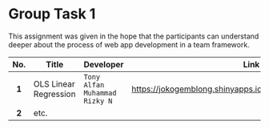# Group Task 1
This assignment was given in the hope that the participants can understand deeper about the process of web app development in a team framework.

No.   | Title                 | Developer                         | Link  | 
:----:|-----------------------|-----------------------------------|-------|
**1** | OLS Linear Regression | `Tony Alfan` `Muhammad Rizky N`   | https://jokogemblong.shinyapps.io/Multiple_Linear_Regression/
**2** | etc.

